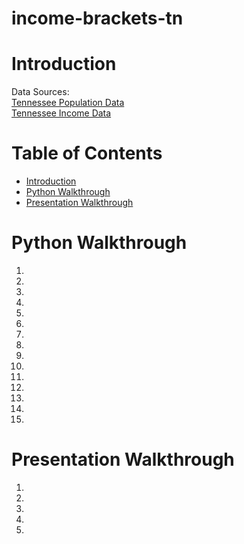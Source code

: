 # income-brackets-tn

# Introduction


Data Sources: <br/>[Tennessee Population Data](https://www.census.gov/data/tables/time-series/demo/popest/2010s-counties-total.html#par_textimage)<br/>
[Tennessee Income Data](https://data.census.gov/cedsci/table?q=income&g=0400000US47,47.050000&y=2019&tid=ACSST1Y2019.S1901&hidePreview=true&moe=false)

# Table of Contents
* [Introduction](#Introduction)
* [Python Walkthrough](#Python-Walkthrough)
* [Presentation Walkthrough](#Presentation-Walkthrough)

# Python Walkthrough

1. 

2. 

3. 

4. 

5. 

6. 

7. 

8. 

9. 

10. 

11. 

12. 

13. 

14. 

15. 

# Presentation Walkthrough

1. 

2. 

3. 

4. 

5. 